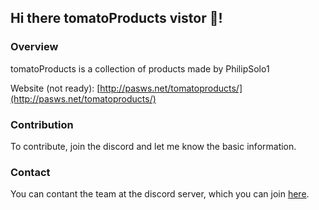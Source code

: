## Hi there tomatoProducts vistor 👋!
### Overview
tomatoProducts is a collection of products made by PhilipSolo1

Website (not ready): [http://pasws.net/tomatoproducts/](http://pasws.net/tomatoproducts/)
### Contribution
To contribute, join the discord and let me know the basic information.
### Contact
You can contant the team at the discord server, which you can join [here](https://discord.gg/y7EKAQtSsh).
